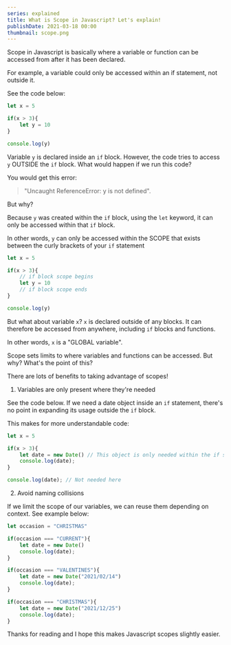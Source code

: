 ```yaml
---
series: explained
title: What is Scope in Javascript? Let's explain!
publishDate: 2021-03-18 00:00
thumbnail: scope.png
---
```


Scope in Javascript is basically where a variable or function can be accessed from after it has been declared.

For example, a variable could only be accessed within an if statement, not outside it.

See the code below:

```js
let x = 5

if(x > 3){
    let y = 10
}

console.log(y)
```

Variable `y` is declared inside an `if` block. However, the code tries to access `y` OUTSIDE the `if` block. What would happen if we run this code?

You would get this error:

> "Uncaught ReferenceError: y is not defined".

But why?

Because `y` was created within the `if` block, using the `let` keyword, it can only be accessed within that `if` block.

In other words, `y` can only be accessed within the SCOPE that exists between the curly brackets of your `if` statement

```js
let x = 5

if(x > 3){
    // if block scope begins
    let y = 10
    // if block scope ends
}

console.log(y)
```

But what about variable `x`? `x` is declared outside of any blocks. It can therefore be accessed from anywhere, including `if` blocks and functions.

In other words, `x` is a "GLOBAL variable".

Scope sets limits to where variables and functions can be accessed. But why? What's the point of this?

There are lots of benefits to taking advantage of scopes!

1. Variables are only present where they're needed

See the code below. If we need a date object inside an `if` statement, there's no point in expanding its usage outside the `if` block. 

This makes for more understandable code:

```js
let x = 5

if(x > 3){
    let date = new Date() // This object is only needed within the if statement
    console.log(date);
}

console.log(date); // Not needed here
```

2. Avoid naming collisions

If we limit the scope of our variables, we can reuse them depending on context. See example below:

```js
let occasion = "CHRISTMAS"

if(occasion === "CURRENT"){
    let date = new Date()
    console.log(date);
}

if(occasion === "VALENTINES"){
    let date = new Date("2021/02/14")
    console.log(date);
}

if(occasion === "CHRISTMAS"){
    let date = new Date("2021/12/25")
    console.log(date);
}
```

Thanks for reading and I hope this makes Javascript scopes slightly easier.